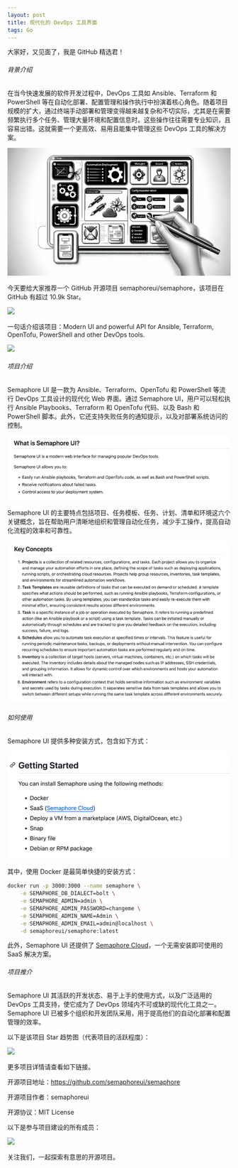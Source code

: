 ```yaml
---
layout: post
title: 现代化的 DevOps 工具界面
tags: Go
---
```


大家好，又见面了，我是 GitHub 精选君！

###### 背景介绍

在当今快速发展的软件开发过程中，DevOps 工具如 Ansible、Terraform 和 PowerShell 等在自动化部署、配置管理和操作执行中扮演着核心角色。随着项目规模的扩大，通过终端手动部署和管理变得越来越复杂和不切实际，尤其是在需要频繁执行多个任务、管理大量环境和配置信息时。这些操作往往需要专业知识，且容易出错。这就需要一个更高效、易用且能集中管理这些 DevOps 工具的解决方案。

![](https://raw.githubusercontent.com/ZhuPeng/pic/master/mac/compress_tmp-c93da67f359f43d2fe8bded984eced80.png)

今天要给大家推荐一个 GitHub 开源项目 semaphoreui/semaphore，该项目在 GitHub 有超过 10.9k Star。

![](https://stats.deeptrain.net/repo/semaphoreui/semaphore/?theme=light)

一句话介绍该项目：Modern UI and powerful API for Ansible, Terraform, OpenTofu, PowerShell and other DevOps tools.


![](https://user-images.githubusercontent.com/914224/134777345-8789d9e4-ff0d-439c-b80e-ddc56b74fcee.png)

###### 项目介绍

Semaphore UI 是一款为 Ansible、Terraform、OpenTofu 和 PowerShell 等流行 DevOps 工具设计的现代化 Web 界面。通过 Semaphore UI，用户可以轻松执行 Ansible Playbooks、Terraform 和 OpenTofu 代码、以及 Bash 和 PowerShell 脚本。此外，它还支持失败任务的通知提示，以及对部署系统访问的控制。

![](https://raw.githubusercontent.com/ZhuPeng/pic/master/images/compress_image-20241127232723910.png)

Semaphore UI 的主要特点包括项目、任务模板、任务、计划、清单和环境这六个关键概念，旨在帮助用户清晰地组织和管理自动化任务，减少手工操作，提高自动化流程的效率和可靠性。

![](https://raw.githubusercontent.com/ZhuPeng/pic/master/images/compress_image-20241127232735282.png)

###### 如何使用

Semaphore UI 提供多种安装方式，包含如下方式：

![image-20241127232808095](https://raw.githubusercontent.com/ZhuPeng/pic/master/images/compress_image-20241127232808095.png)

其中，使用 Docker 是最简单快捷的安装方式：

```bash
docker run -p 3000:3000 --name semaphore \
    -e SEMAPHORE_DB_DIALECT=bolt \
    -e SEMAPHORE_ADMIN=admin \
    -e SEMAPHORE_ADMIN_PASSWORD=changeme \
    -e SEMAPHORE_ADMIN_NAME=Admin \
    -e SEMAPHORE_ADMIN_EMAIL=admin@localhost \
    -d semaphoreui/semaphore:latest
```

此外，Semaphore UI 还提供了 [Semaphore Cloud](https://cloud.semaphoreui.com)，一个无需安装即可使用的 SaaS 解决方案。

###### 项目推介

Semaphore UI 其活跃的开发状态、易于上手的使用方式，以及广泛适用的 DevOps 工具支持，使它成为了 DevOps 领域内不可或缺的现代化工具之一。Semaphore UI 已被多个组织和开发团队采用，用于提高他们的自动化部署和配置管理的效率。

以下是该项目 Star 趋势图（代表项目的活跃程度）：

![](https://api.star-history.com/svg?repos=semaphoreui/semaphore&type=Timeline)

更多项目详情请查看如下链接。

开源项目地址：https://github.com/semaphoreui/semaphore 

开源项目作者：semaphoreui

开源协议：MIT License

以下是参与项目建设的所有成员：

![](https://contrib.rocks/image?repo=semaphoreui/semaphore)

关注我们，一起探索有意思的开源项目。

